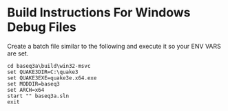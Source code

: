 # Build Instructions For Windows Debug Files

Create a batch file similar to the following and execute it so your ENV VARS are set.

```
cd baseq3a\build\win32-msvc
set QUAKE3DIR=C:\quake3
set QUAKE3EXE=quake3e.x64.exe
set MODDIR=baseq3
set ARCH=x64
start "" baseq3a.sln
exit
```
